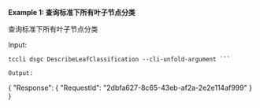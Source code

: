 **Example 1: 查询标准下所有叶子节点分类**

查询标准下所有叶子节点分类

Input: 

```
tccli dsgc DescribeLeafClassification --cli-unfold-argument ```

Output: 
```
{
    "Response": {
        "RequestId": "2dbfa627-8c65-43eb-af2a-2e2e114af999"
    }
}
```

